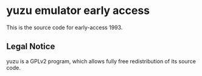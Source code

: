 yuzu emulator early access
=============

This is the source code for early-access 1993.

## Legal Notice

yuzu is a GPLv2 program, which allows fully free redistribution of its source code.